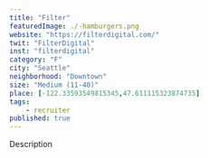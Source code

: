 ```yaml
---
title: "Filter"
featuredImage: ./-hamburgers.png
website: "https://filterdigital.com/"
twit: "FilterDigital"
inst: "filterdigital"
category: "F"
city: "Seattle"
neighborhood: "Downtown"
size: "Medium (11-40)"
place: [-122.33593549815345,47.611115323874735]
tags:
    - recruiter
published: true
---
```


Description
